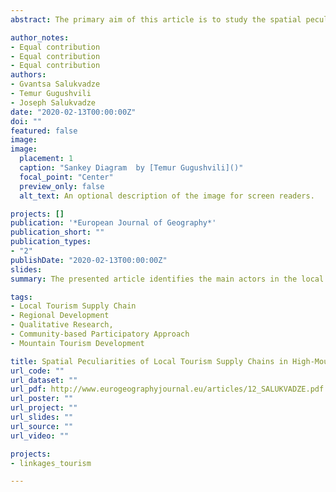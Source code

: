 ```yaml
---
abstract: The primary aim of this article is to study the spatial peculiarities of the integration process of the community-driven economic activities within a local tourism supply chain. To achieve this, mainstream approaches were synthesized with the traditional methods of collecting and analyzing data. More precisely, a qualitative study was carried out in various communities of Mestia Municipality in Georgia. The research methods for data collection combined in-depth interviews with local households and focused interviews with representatives of the tourism industry. The empirical data was analyzed on the basis of a seven-step thematic analysis method processed through qualitative data analysis software (MAXQDA). A Qualitative GIS concept was also applied to reveal primary trends and challenges, finally illustrating the spatial peculiarities of the analyzed tourism supply chain. Ultimately, the presented article identifies the main actors in the local tourism supply chain and examines its functioning in the spatial context of Mestia Municipality. The study disclosed the geographical divisions of various settlements and their supply interlinkages.

author_notes:
- Equal contribution
- Equal contribution
- Equal contribution 
authors:
- Gvantsa Salukvadze
- Temur Gugushvili
- Joseph Salukvadze
date: "2020-02-13T00:00:00Z"
doi: ""
featured: false
image: 
image:
  placement: 1
  caption: "Sankey Diagram  by [Temur Gugushvili]()"
  focal_point: "Center"
  preview_only: false
  alt_text: An optional description of the image for screen readers.

projects: []
publication: '*European Journal of Geography*'
publication_short: ""
publication_types:
- "2"
publishDate: "2020-02-13T00:00:00Z"
slides: 
summary: The presented article identifies the main actors in the local tourism supply chain and examines its functioning in the spatial context of Mestia Municipality.

tags:
- Local Tourism Supply Chain
- Regional Development
- Qualitative Research,
- Community-based Participatory Approach
- Mountain Tourism Development

title: Spatial Peculiarities of Local Tourism Supply Chains in High-Mountainous Georgia - Challenges and Perspectives
url_code: ""
url_dataset: ""
url_pdf: http://www.eurogeographyjournal.eu/articles/12_SALUKVADZE.pdf
url_poster: ""
url_project: ""
url_slides: ""
url_source: ""
url_video: ""

projects: 
- linkages_tourism

---
```

